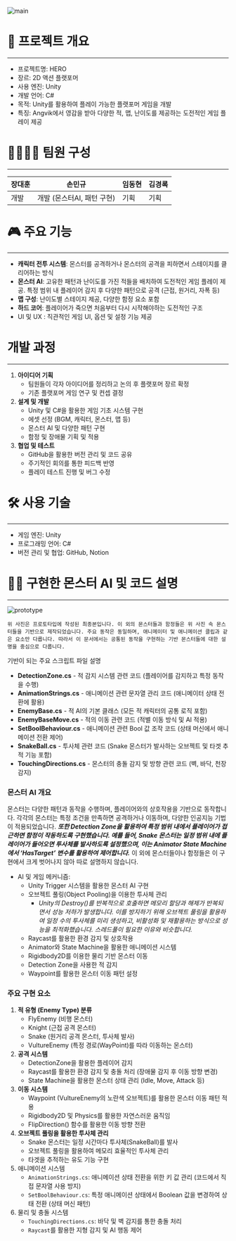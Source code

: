 ![main](https://github.com/user-attachments/assets/ec31d87b-dd2c-4766-a92a-6e2062fb1d82)

# **📖 프로젝트 개요**

---

- 프로젝트명: HERO
- 장르: 2D 액션 플랫포머
- 사용 엔진: Unity
- 개발 언어: C#
- 목적: Unity를 활용하여 플레이 가능한 플랫포머 게임을 개발
- 특징: Angvik에서 영감을 받아 다양한 적, 맵, 난이도를 제공하는 도전적인 게임 플레이 제공

# 👨‍👩‍👦‍👦 팀원 구성

---

| 장대훈 | 손민규 | 임동현 | 김경록 |
| --- | --- | --- | --- |
| 개발 | 개발 (몬스터AI, 패턴 구현) | 기획 | 기획 |

# **🎮 주요 기능**

---

- **캐릭터 전투 시스템**: 몬스터를 공격하거나 몬스터의 공격을 피하면서 스테이지를 클리어하는 방식
- **몬스터 AI**: 고유한 패턴과 난이도를 가진 적들을 배치하여 도전적인 게임 플레이 제공. 특정 범위 내 플레이어 감지 후 다양한 패턴으로 공격 (근접, 원거리, 자폭 등)
- **맵 구성**: 난이도별 스테이지 제공, 다양한 함정 요소 포함
- **하드 코어**: 플레이어가 죽으면 처음부터 다시 시작해야하는 도전적인 구조
- UI 및 UX : 직관적인 게임 UI, 옵션 및 설정 기능 제공

# 개발 과정

---

1. **아이디어 기획**
    - 팀원들이 각자 아이디어를 정리하고 논의 후 플랫포머 장르 확정
    - 기존 플랫포머 게임 연구 및 컨셉 결정
2. **설계 및 개발**
    - Unity 및 C#을 활용한 게임 기초 시스템 구현
    - 에셋 선정 (BGM, 캐릭터, 몬스터, 맵 등)
    - 몬스터 AI 및 다양한 패턴 구현
    - 함정 및 장애물 기획 및 적용
3. **협업 및 테스트**
    - GitHub을 활용한 버전 관리 및 코드 공유
    - 주기적인 회의를 통한 피드백 반영
    - 플레이 테스트 진행 및 버그 수정

# 🛠️ 사용 기술

---

- 게임 엔진: Unity
- 프로그래밍 언어: C#
- 버전 관리 및 협업: GitHub, Notion


# 🧑‍💻 구현한 몬스터 AI 및 코드 설명
---
![prototype](https://github.com/user-attachments/assets/e14b57f7-f893-45bb-bfdf-5d53aad08bdf)

`위 사진은 프로토타입에 작성된 최종본입니다. 이 외의 몬스터들과 함정들은 위 사진 속 몬스터들을 기반으로 제작되었습니다. 주요 동작은 동일하며, 애니메이터 및 애니메이션 클립과 같은 요소만 다릅니다. 따라서 이 문서에서는 공통된 동작을 구현하는 기반 몬스터들에 대한 설명을 중심으로 다룹니다.`

기반이 되는 주요 스크립트 파일 설명

- **DetectionZone.cs** - 적 감지 시스템 관련 코드 (플레이어를 감지하고 특정 동작을 수행)
- **AnimationStrings.cs** - 애니메이션 관련 문자열 관리 코드 (애니메이터 상태 전환에 활용)
- **EnemyBase.cs** - 적 AI의 기본 클래스 (모든 적 캐릭터의 공통 로직 포함)
- **EnemyBaseMove.cs** - 적의 이동 관련 코드 (적별 이동 방식 및 AI 적용)
- **SetBoolBehaviour.cs** - 애니메이션 관련 Bool 값 조작 코드 (상태 머신에서 애니메이션 전환 제어)
- **SnakeBall.cs** - 투사체 관련 코드 (Snake 몬스터가 발사하는 오브젝트 및 타겟 추적 기능 포함)
- **TouchingDirections.cs** - 몬스터의 충돌 감지 및 방향 관련 코드 (벽, 바닥, 천장 감지)

### 몬스터 AI 개요

몬스터는 다양한 패턴과 동작을 수행하며, 플레이어와의 상호작용을 기반으로 동작합니다. 각각의 몬스터는 특정 조건을 만족하면 공격하거나 이동하며, 다양한 인공지능 기법이 적용되었습니다. ***또한 Detection Zone을 활용하여 특정 범위 내에서 플레이어가 접근하면 함정이 작동하도록 구현했습니다. 예를 들어, Snake 몬스터는 일정 범위 내에 플레이어가 들어오면 투사체를 발사하도록 설정했으며, 이는 Animator State Machine에서 ‘HasTarget’ 변수를 활용하여 제어합니다.*** 이 외에 몬스터들이나 함정들은 이 구현에서 크게 벗어나지 않아 따로 설명하지 않습니다. 

- AI 및 게임 메커니즘:
    - Unity Trigger 시스템을 활용한 몬스터 AI 구현
    - 오브젝트 풀링(Object Pooling)을 이용한 투사체 관리
        - *Unity의 Destroy()를 반복적으로 호출하면 메모리 할당과 해제가 반복되면서 성능 저하가 발생합니다. 이를 방지하기 위해 오브젝트 풀링을 활용하여 일정 수의 투사체를 미리 생성하고, 비활성화 및 재활용하는 방식으로 성능을 최적화했습니다. 스레드풀이 필요한 이유와 비슷합니다.*
    - Raycast를 활용한 환경 감지 및 상호작용
    - Animator와 State Machine을 활용한 애니메이션 시스템
    - Rigidbody2D를 이용한 물리 기반 몬스터 이동
    - Detection Zone을 사용한 적 감지
    - Waypoint를 활용한 몬스터 이동 패턴 설정

### 주요 구현 요소

1. **적 유형 (Enemy Type) 분류**
    - FlyEnemy (비행 몬스터)
    - Knight (근접 공격 몬스터)
    - Snake (원거리 공격 몬스터, 투사체 발사)
    - VultureEnemy (특정 경로(WayPoint)를 따라 이동하는 몬스터)
2. **공격 시스템**
    - DetectionZone을 활용한 플레이어 감지
    - Raycast를 활용한 환경 감지 및 충돌 처리 (장애물 감지 후 이동 방향 변경)
    - State Machine을 활용한 몬스터 상태 관리 (Idle, Move, Attack 등)
3. **이동 시스템**
    - Waypoint (VultureEnemy의 노란색 오브젝트)를 활용한 몬스터 이동 패턴 적용
    - Rigidbody2D 및 Physics를 활용한 자연스러운 움직임
    - FlipDirection() 함수를 활용한 이동 방향 전환
4. **오브젝트 풀링을 활용한 투사체 관리**
    - Snake 몬스터는 일정 시간마다 투사체(SnakeBall)를 발사
    - 오브젝트 풀링을 활용하여 메모리 효율적인 투사체 관리
    - 타겟을 추적하는 유도 기능 구현
5. 애니메이션 시스템
    - `AnimationStrings.cs`: 애니메이션 상태 전환을 위한 키 값 관리 (코드에서 직접 문자열 사용 방지)
    - `SetBoolBehaviour.cs`: 특정 애니메이션 상태에서 Boolean 값을 변경하여 상태 전환 (상태 머신 패턴)
6. 물리 및 충돌 시스템
    - `TouchingDirections.cs`: 바닥 및 벽 감지를 통한 충돌 처리
    - `Raycast`를 활용한 지형 감지 및 AI 행동 제어
